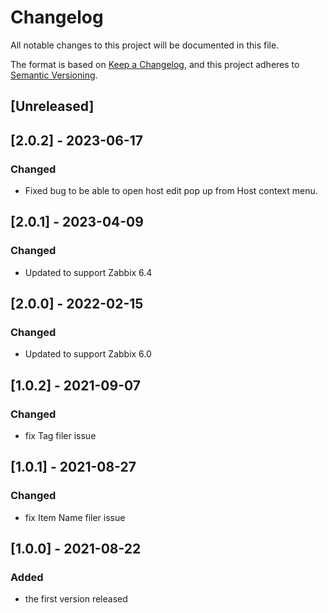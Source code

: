 # Changelog
All notable changes to this project will be documented in this file.

The format is based on [Keep a Changelog](https://keepachangelog.com/en/1.0.0/),
and this project adheres to [Semantic Versioning](https://semver.org/spec/v2.0.0.html).

## [Unreleased]

## [2.0.2] - 2023-06-17
### Changed
- Fixed bug to be able to open host edit pop up from Host context menu.

## [2.0.1] - 2023-04-09
### Changed
- Updated to support Zabbix 6.4

## [2.0.0] - 2022-02-15
### Changed
- Updated to support Zabbix 6.0

## [1.0.2] - 2021-09-07
### Changed
- fix Tag filer issue

## [1.0.1] - 2021-08-27
### Changed
- fix Item Name filer issue

## [1.0.0] - 2021-08-22
### Added
- the first version released
